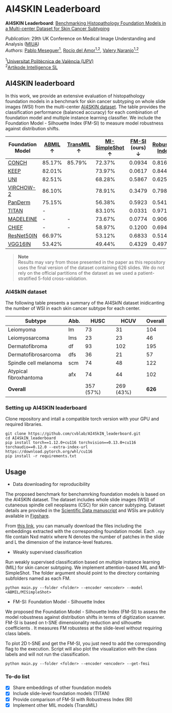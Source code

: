# AI4SKIN Leaderboard

**AI4SKIN Leaderboard**: [Benchmarking Histopathology Foundation Models in a Multi-center Dataset for Skin Cancer Subtyping](https://doi.org/10.1007/978-3-031-98688-8_2)

_Publication_: 29th UK Conference on Medical Image Understanding and Analysis ([MIUA](https://conferences.leeds.ac.uk/miua/))  
_Authors_: [Pablo Meseguer<sup>1</sup>](https://scholar.google.es/citations?user=4r9lgdAAAAAJ&hl=es&oi=ao), [Rocío del Amor<sup>1,2</sup>](https://scholar.google.es/citations?user=CPCZPNkAAAAJ&hl=es&oi=ao), [Valery Naranjo<sup>1,2</sup>](https://scholar.google.com/citations?user=jk4XsG0AAAAJ&hl=es&oi=ao)

<sup>1</sup>[Universitat Politècnica de València (UPV)](https://www.upv.es/)  
<sup>2</sup>[Artikode Intelligence SL](https://www.artikode.com/)

## AI4SKIN leaderboard

In this work, we provide an extensive evaluation of histopathology foundation models in a benchmark for skin cancer subtyping on whole slide images (WSI) from the multi-center [AI4SKIN dataset](https://doi.org/10.1038/s41597-025-05108-3).
The table provides the classification performance (balanced accuracy) for each combination of foundation model and multiple instance learning classifier. We include the Foundation Model - Silhouette Index (FM-SI) to measure model robustness against distribution shifts.

| Foundation Model                                         | [ABMIL](https://proceedings.mlr.press/v80/ilse18a.html) ↑ | [TransMIL](https://doi.org/10.48550/arXiv.2106.00908) ↑ | [MI-SimpleShot](https://doi.org/10.1038/s41591-024-02857-3) ↑ | [FM-SI](https://doi.org/10.1007/978-3-031-98688-8_2) (ours) ↓ | [Robustness Index](https://doi.org/10.48550/arXiv.2501.18055) ↑ |
|----------------------------------------------------------|-----------------------------------------------------------|---------------------------------------------------------|---------------------------------------------------------------|---------------------------------------------------------------|-----------------------------------------------------------------|
| [CONCH](https://doi.org/10.1038/s41591-024-02856-4)      | 85.17%                                                    | 85.79%                                                  | 72.37%                                                        | 0.0934                                                        | 0.8161                                                          |
| [KEEP](https://doi.org/10.48550/arXiv.2412.13126)        | 82.01%                                                    |                                                         | 73.97%                                                        | 0.0617                                                        | 0.8448                                                          |
| [UNI](https://doi.org/10.1038/s41591-024-02857-3)        | 82.51%                                                    |                                                         | 68.28%                                                        | 0.5867                                                        | 0.6258                                                          |
| [VIRCHOW-2](https://doi.org/10.48550/arXiv.2408.00738)   | 86.10%                                                    |                                                         | 78.91%                                                        | 0.3479                                                        | 0.7984                                                          |
| [PanDerm](https://doi.org/10.1038/s41591-025-03747-y)    | 75.15%                                                    |                                                         | 56.38%                                                        | 0.5923                                                        | 0.5418                                                          |
| [TITAN](https://doi.org/10.48550/arXiv.2411.19666)       | -                                                         |                                                         | 83.10%                                                        | 0.0331                                                        | 0.9714                                                          |
| [MADELEINE](https://doi.org/10.1007/978-3-031-73414-4_2) | -                                                         | -                                                       | 73.67%                                                        | 0.0774                                                        | 0.9065                                                          |
| [CHIEF](https://doi.org/10.1038/s41586-024-07894-z)      | -                                                         | -                                                       | 58.97%                                                        | 0.1200                                                        | 0.6943                                                          |
| [ResNet50IN](https://doi.org/10.1109/CVPR.2016.90)       | 66.97%                                                    |                                                         | 53.12%                                                        | 0.6833                                                        | 0.5148                                                          |
| [VGG16IN](https://doi.org/10.48550/arXiv.1409.1556)      | 53.42%                                                    |                                                         | 49.44%                                                        | 0.4329                                                        | 0.4975                                                          |


> **Note**  
> Results may vary from those presented in the paper as this repository uses the final version of the dataset containing 626 slides. We do not rely on the official partitions of the dataset as we used a patient-stratified 5-fold cross-validation. 

### AI4SkIN dataset

The following table presents a summary of the AI4SkIN dataset inidicanting the number of WSI in each skin cancer subtype for each center. 

| **Subtype**            | **Abb.** | **HUSC**  | **HCUV**  | **Overall** |
|------------------------|----------|-----------|-----------|-------------|
| Leiomyoma              | lm       | 73        | 31        | 104         |
| Leiomyosarcoma         | lms      | 23        | 23        | 46          |
| Dermatofibroma         | df       | 93        | 102       | 195         |
| Dermatofibrosarcoma    | dfs      | 36        | 21        | 57          |
| Spindle cell melanoma  | scm      | 74        | 48        | 122         |
| Atypical fibroxhantoma | afx      | 74        | 44        | 102         |
| **Overall**            |          | 357 (57%) | 269 (43%) | **626**     | 

### Setting up AI4SKIN leaderboard

Clone repository and intall a compatible torch version with your GPU and required libraries.

```
git clone https://github.com/cvblab/AI4SkIN_leaderboard.git
cd AI4SkIN_leaderboard
pip install torch==1.12.0+cu116 torchvision==0.13.0+cu116 torchaudio==0.12.0 --extra-index-url https://download.pytorch.org/whl/cu116
pip install -r requirements.txt
```

## Usage

* Data downloading for reproducibility

The proposed benchmark for benchamrking foundation models is based on the AI4SKIN dataset. The dataset includes whole slide images (WSI) of cutaneous spindle cell neoplasms (CSC) for skin cancer subtyping. Dataset details are provided in the [Scientific Data manuscript](https://doi.org/10.1038/s41597-025-05108-3) and WSIs are publicly available in [Figshare](https://doi.org/10.6084/m9.figshare.27118035).

From [this link](https://upvedues-my.sharepoint.com/:f:/g/personal/pabmees_upv_edu_es/EnVgZJtckMdJoPvDnqd3REUB_Oany7p6zFlQIwm3MQBLow?e=Mr8Sfg), you can manually download the files including the embeddings extracted with the corresponding foundation model. Each `.npy` file contain Nxd matrix where N denotes the number of patches in the slide and L the dimension of the instance-level features. 

* Weakly supervised classification 

Run weakly supervised classification based on multiple instance learning (MIL) for skin cancer subtyping. We implement attention-based MIL and MI-SimpleShot. The folder argument should point to the directory containing subfolders named as each FM.
```
python main.py --folder <folder> --encoder <encoder> --model <ABMIL/MISimpleShot>
```

* FM-SI: Foundation Model - Silhouette Index

We proposed the Foundation Model - Silhouette Index (FM-SI) to assess the model robustness against distribution shifts in terms of digitization scanner. FM-SI is based on t-SNE  dimensionality reduction and silhouette coefficients . It measures FM robustess at the slide-level without requiring class labels.

To plot 2D t-SNE and get the FM-SI, you just need to add the corresponding flag to the execution. Script will also plot the visualization with the class labels and will not run the classification. 

```
python main.py --folder <folder> --encoder <encoder> --get-fmsi
```

### To-do list

- [x] Share embeddings of other foundation models
- [x] Include slide-level foundation models (TITAN)
- [x] Provide comparison of FM-SI with Robustness Index (RI)
- [x] Implement other MIL models (TransMIL)